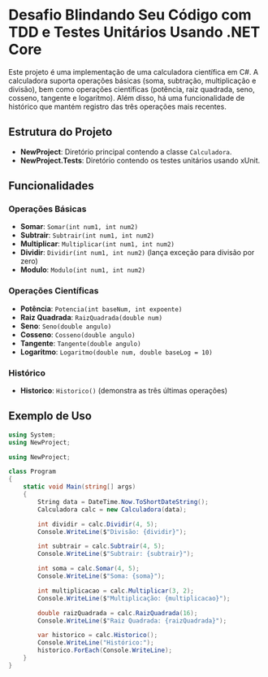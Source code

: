 # Desafio Blindando Seu Código com TDD e Testes Unitários Usando .NET Core

Este projeto é uma implementação de uma calculadora científica em C#. A calculadora suporta operações básicas (soma, subtração, multiplicação e divisão), bem como operações científicas (potência, raiz quadrada, seno, cosseno, tangente e logaritmo). Além disso, há uma funcionalidade de histórico que mantém registro das três operações mais recentes.

## Estrutura do Projeto

- **NewProject**: Diretório principal contendo a classe `Calculadora`.
- **NewProject.Tests**: Diretório contendo os testes unitários usando xUnit.

## Funcionalidades

### Operações Básicas

- **Somar**: `Somar(int num1, int num2)`
- **Subtrair**: `Subtrair(int num1, int num2)`
- **Multiplicar**: `Multiplicar(int num1, int num2)`
- **Dividir**: `Dividir(int num1, int num2)` (lança exceção para divisão por zero)
- **Modulo**: `Modulo(int num1, int num2)`

### Operações Científicas

- **Potência**: `Potencia(int baseNum, int expoente)`
- **Raiz Quadrada**: `RaizQuadrada(double num)`
- **Seno**: `Seno(double angulo)`
- **Cosseno**: `Cosseno(double angulo)`
- **Tangente**: `Tangente(double angulo)`
- **Logaritmo**: `Logaritmo(double num, double baseLog = 10)`

### Histórico

- **Historico**: `Historico()` (demonstra as três últimas operações)

## Exemplo de Uso

```csharp
using System;
using NewProject;

using NewProject;

class Program
{
    static void Main(string[] args)
    {
        String data = DateTime.Now.ToShortDateString();
        Calculadora calc = new Calculadora(data);

        int dividir = calc.Dividir(4, 5);
        Console.WriteLine($"Divisão: {dividir}");

        int subtrair = calc.Subtrair(4, 5);
        Console.WriteLine($"Subtrair: {subtrair}");

        int soma = calc.Somar(4, 5);
        Console.WriteLine($"Soma: {soma}");

        int multiplicacao = calc.Multiplicar(3, 2);
        Console.WriteLine($"Multiplicação: {multiplicacao}");

        double raizQuadrada = calc.RaizQuadrada(16);
        Console.WriteLine($"Raiz Quadrada: {raizQuadrada}");

        var historico = calc.Historico();
        Console.WriteLine("Histórico:");
        historico.ForEach(Console.WriteLine);
    }
}
